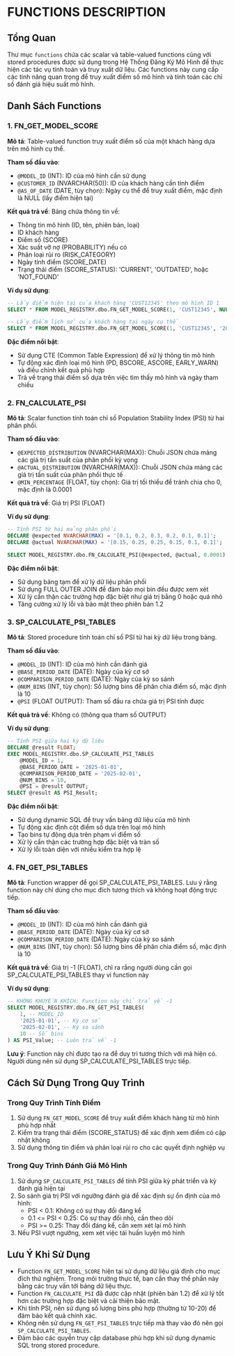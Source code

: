 # FUNCTIONS DESCRIPTION

## Tổng Quan

Thư mục `functions` chứa các scalar và table-valued functions cùng với stored procedures được sử dụng trong Hệ Thống Đăng Ký Mô Hình để thực hiện các tác vụ tính toán và truy xuất dữ liệu. Các functions này cung cấp các tính năng quan trọng để truy xuất điểm số mô hình và tính toán các chỉ số đánh giá hiệu suất mô hình.

## Danh Sách Functions

### 1. FN_GET_MODEL_SCORE

**Mô tả**: Table-valued function truy xuất điểm số của một khách hàng dựa trên mô hình cụ thể.

**Tham số đầu vào**:
- `@MODEL_ID` (INT): ID của mô hình cần sử dụng
- `@CUSTOMER_ID` (NVARCHAR(50)): ID của khách hàng cần tính điểm
- `@AS_OF_DATE` (DATE, tùy chọn): Ngày cụ thể để truy xuất điểm, mặc định là NULL (lấy điểm hiện tại)

**Kết quả trả về**: Bảng chứa thông tin về:
- Thông tin mô hình (ID, tên, phiên bản, loại)
- ID khách hàng
- Điểm số (SCORE)
- Xác suất vỡ nợ (PROBABILITY) nếu có
- Phân loại rủi ro (RISK_CATEGORY)
- Ngày tính điểm (SCORE_DATE)
- Trạng thái điểm (SCORE_STATUS): 'CURRENT', 'OUTDATED', hoặc 'NOT_FOUND'

**Ví dụ sử dụng**:
```sql
-- Lấy điểm hiện tại của khách hàng 'CUST12345' theo mô hình ID 1
SELECT * FROM MODEL_REGISTRY.dbo.FN_GET_MODEL_SCORE(1, 'CUST12345', NULL);

-- Lấy điểm lịch sử của khách hàng tại ngày cụ thể
SELECT * FROM MODEL_REGISTRY.dbo.FN_GET_MODEL_SCORE(1, 'CUST12345', '2025-01-31');
```

**Đặc điểm nổi bật**:
- Sử dụng CTE (Common Table Expression) để xử lý thông tin mô hình
- Tự động xác định loại mô hình (PD, BSCORE, ASCORE, EARLY_WARN) và điều chỉnh kết quả phù hợp
- Trả về trạng thái điểm số dựa trên việc tìm thấy mô hình và ngày tham chiếu

### 2. FN_CALCULATE_PSI

**Mô tả**: Scalar function tính toán chỉ số Population Stability Index (PSI) từ hai phân phối.

**Tham số đầu vào**:
- `@EXPECTED_DISTRIBUTION` (NVARCHAR(MAX)): Chuỗi JSON chứa mảng các giá trị tần suất của phân phối kỳ vọng
- `@ACTUAL_DISTRIBUTION` (NVARCHAR(MAX)): Chuỗi JSON chứa mảng các giá trị tần suất của phân phối thực tế
- `@MIN_PERCENTAGE` (FLOAT, tùy chọn): Giá trị tối thiểu để tránh chia cho 0, mặc định là 0.0001

**Kết quả trả về**: Giá trị PSI (FLOAT)

**Ví dụ sử dụng**:
```sql
-- Tính PSI từ hai mảng phân phối
DECLARE @expected NVARCHAR(MAX) = '[0.1, 0.2, 0.3, 0.2, 0.1, 0.1]';
DECLARE @actual NVARCHAR(MAX) = '[0.15, 0.25, 0.25, 0.15, 0.1, 0.1]';

SELECT MODEL_REGISTRY.dbo.FN_CALCULATE_PSI(@expected, @actual, 0.0001) AS PSI_Value;
```

**Đặc điểm nổi bật**:
- Sử dụng bảng tạm để xử lý dữ liệu phân phối
- Sử dụng FULL OUTER JOIN để đảm bảo mọi bin đều được xem xét
- Xử lý cẩn thận các trường hợp đặc biệt như giá trị bằng 0 hoặc quá nhỏ
- Tăng cường xử lý lỗi và bảo mật theo phiên bản 1.2

### 3. SP_CALCULATE_PSI_TABLES

**Mô tả**: Stored procedure tính toán chỉ số PSI từ hai kỳ dữ liệu trong bảng.

**Tham số đầu vào**:
- `@MODEL_ID` (INT): ID của mô hình cần đánh giá
- `@BASE_PERIOD_DATE` (DATE): Ngày của kỳ cơ sở
- `@COMPARISON_PERIOD_DATE` (DATE): Ngày của kỳ so sánh
- `@NUM_BINS` (INT, tùy chọn): Số lượng bins để phân chia điểm số, mặc định là 10
- `@PSI` (FLOAT OUTPUT): Tham số đầu ra chứa giá trị PSI tính được

**Kết quả trả về**: Không có (thông qua tham số OUTPUT)

**Ví dụ sử dụng**:
```sql
-- Tính PSI giữa hai kỳ dữ liệu
DECLARE @result FLOAT;
EXEC MODEL_REGISTRY.dbo.SP_CALCULATE_PSI_TABLES 
    @MODEL_ID = 1, 
    @BASE_PERIOD_DATE = '2025-01-01', 
    @COMPARISON_PERIOD_DATE = '2025-02-01', 
    @NUM_BINS = 10, 
    @PSI = @result OUTPUT;
SELECT @result AS PSI_Result;
```

**Đặc điểm nổi bật**:
- Sử dụng dynamic SQL để truy vấn bảng dữ liệu của mô hình
- Tự động xác định cột điểm số dựa trên loại mô hình
- Tạo bins tự động dựa trên phạm vi điểm số
- Xử lý cẩn thận các trường hợp đặc biệt và tràn số
- Xử lý lỗi toàn diện với nhiều kiểm tra hợp lệ

### 4. FN_GET_PSI_TABLES

**Mô tả**: Function wrapper để gọi SP_CALCULATE_PSI_TABLES. Lưu ý rằng function này chỉ dùng cho mục đích tương thích và không hoạt động trực tiếp.

**Tham số đầu vào**:
- `@MODEL_ID` (INT): ID của mô hình cần đánh giá
- `@BASE_PERIOD_DATE` (DATE): Ngày của kỳ cơ sở
- `@COMPARISON_PERIOD_DATE` (DATE): Ngày của kỳ so sánh
- `@NUM_BINS` (INT, tùy chọn): Số lượng bins để phân chia điểm số, mặc định là 10

**Kết quả trả về**: Giá trị -1 (FLOAT), chỉ ra rằng người dùng cần gọi SP_CALCULATE_PSI_TABLES thay vì function này

**Ví dụ sử dụng**:
```sql
-- KHÔNG KHUYẾN KHÍCH: Function này chỉ trả về -1
SELECT MODEL_REGISTRY.dbo.FN_GET_PSI_TABLES(
    1, -- MODEL_ID
    '2025-01-01', -- Kỳ cơ sở
    '2025-02-01', -- Kỳ so sánh
    10 -- Số bins
) AS PSI_Value; -- Luôn trả về -1
```

**Lưu ý**: Function này chỉ được tạo ra để duy trì tương thích với mã hiện có. Người dùng nên sử dụng SP_CALCULATE_PSI_TABLES trực tiếp.

## Cách Sử Dụng Trong Quy Trình

### Trong Quy Trình Tính Điểm

1. Sử dụng `FN_GET_MODEL_SCORE` để truy xuất điểm khách hàng từ mô hình phù hợp nhất
2. Kiểm tra trạng thái điểm (SCORE_STATUS) để xác định xem điểm có cập nhật không
3. Sử dụng thông tin điểm và phân loại rủi ro cho các quyết định nghiệp vụ

### Trong Quy Trình Đánh Giá Mô Hình

1. Sử dụng `SP_CALCULATE_PSI_TABLES` để tính PSI giữa kỳ phát triển và kỳ đánh giá hiện tại
2. So sánh giá trị PSI với ngưỡng đánh giá để xác định sự ổn định của mô hình:
   - PSI < 0.1: Không có sự thay đổi đáng kể
   - 0.1 <= PSI < 0.25: Có sự thay đổi nhỏ, cần theo dõi
   - PSI >= 0.25: Thay đổi đáng kể, cần xem xét lại mô hình
3. Nếu PSI vượt ngưỡng, xem xét việc tái huấn luyện mô hình

## Lưu Ý Khi Sử Dụng

- Function `FN_GET_MODEL_SCORE` hiện tại sử dụng dữ liệu giả định cho mục đích thử nghiệm. Trong môi trường thực tế, bạn cần thay thế phần này bằng các truy vấn tới bảng dữ liệu thực.
- Function `FN_CALCULATE_PSI` đã được cập nhật (phiên bản 1.2) để xử lý tốt hơn các trường hợp đặc biệt và cải thiện bảo mật.
- Khi tính PSI, nên sử dụng số lượng bins phù hợp (thường từ 10-20) để đảm bảo kết quả chính xác.
- Không nên sử dụng `FN_GET_PSI_TABLES` trực tiếp mà thay vào đó nên gọi `SP_CALCULATE_PSI_TABLES`.
- Đảm bảo các quyền truy cập database phù hợp khi sử dụng dynamic SQL trong stored procedure.